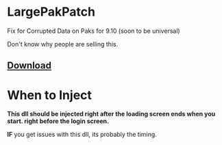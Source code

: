 # LargePakPatch
 Fix for Corrupted Data on Paks for 9.10 (soon to be universal)

 Don't know why people are selling this.

## [Download](https://github.com/Twin1dev/LargePakPatch/releases/latest)

# When to Inject
**This dll should be injected right after the loading screen ends when you start. right before the login screen.**

**IF** you get issues with this dll, its probably the timing.

